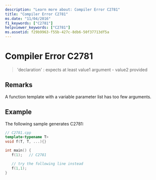 ```yaml
---
description: "Learn more about: Compiler Error C2781"
title: "Compiler Error C2781"
ms.date: "11/04/2016"
f1_keywords: ["C2781"]
helpviewer_keywords: ["C2781"]
ms.assetid: f29b9963-f55b-427c-8db6-50f37713df5a
---
```

# Compiler Error C2781

> 'declaration' : expects at least value1 argument - value2 provided

## Remarks

A function template with a variable parameter list has too few arguments.

## Example

The following sample generates C2781:

```cpp
// C2781.cpp
template<typename T>
void f(T, T, ...){}

int main() {
   f(1);   // C2781

   // try the following line instead
   f(1,1);
}
```
